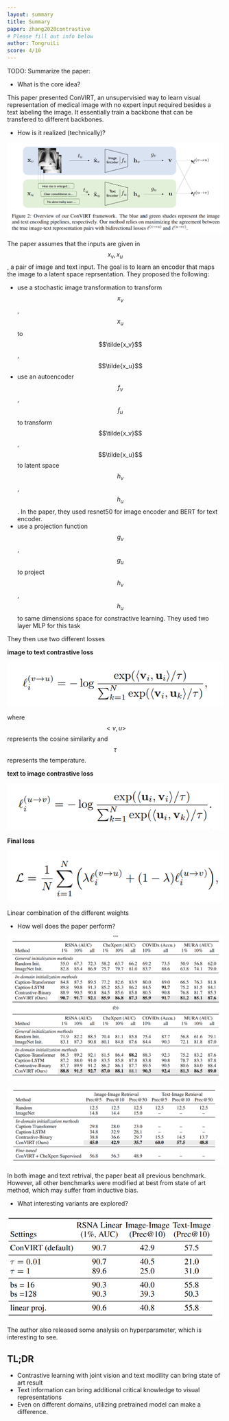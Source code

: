 ```yaml
---
layout: summary
title: Summary
paper: zhang2020contrastive
# Please fill out info below
author: TongruiLi
score: 4/10 
---
```


TODO: Summarize the paper:

* What is the core idea?

This paper presented ConVIRT, an unsupervisied way to learn visual representation of medical image with no expert input required besides a text labeling the image. It essentially train a backbone that can be transfered to different backbones.

* How is it realized (technically)?

![](zhang2020contrastive_2a.png)

The paper assumes that the inputs are given in $$x_v, x_u$$, a pair of image and text input. The goal is to learn an encoder that maps the image to a latent space reprsentation. They proposed the following:

- use a stochastic image transformation to transform $$x_v$$, $$x_u$$ to $$\tilde{x_v}$$, $$\tilde{x_u}$$
- use an autoencoder $$f_v$$, $$f_u$$ to transform $$\tilde{x_v}$$, $$\tilde{x_u}$$ to latent space $$h_v$$, $$h_u$$. In the paper, they used resnet50 for image encoder and BERT for text encoder.
- use a projection function $$g_v$$, $$g_u$$ to project $$h_v$$, $$h_u$$ to same dimensions space for constractive learning. They used two layer MLP for this task

They then use two different losses

**image to text contrastive loss**

![](zhang2020contrastive_2b.png)

where $$<v, u>$$ represents the cosine similarity and $$\tau$$ represents the temperature.

**text to image contrastive loss**

![](zhang2020contrastive_2c.png)

**Final loss**

![](zhang2020contrastive_2d.png)

Linear combination of the different weights


* How well does the paper perform?

![](zhang2020contrastive_2e.png)

![](zhang2020contrastive_2f.png)

In both image and text retrival, the paper beat all previous benchmark. However, all other benchmarks were modified at best from state of art method, which may suffer from inductive bias.


* What interesting variants are explored?

![](zhang2020contrastive_2g.png)

The author also released some analysis on hyperparameter, which is interesting to see. 

## TL;DR
* Contrastive learning with joint vision and text modility can bring state of art result
* Text information can bring additional critical knowledge to visual representations
* Even on different domains, utilizing pretrained model can make a difference.
